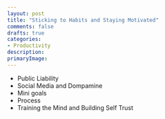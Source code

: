 ```yaml
---
layout: post
title: "Sticking to Habits and Staying Motivated"
comments: false
drafts: true
categories: 
- Productivity
description: 
primaryImage: 
---
```



- Public Liability
- Social Media and Dompamine
- Mini goals
- Process
- Training the Mind and Building Self Trust